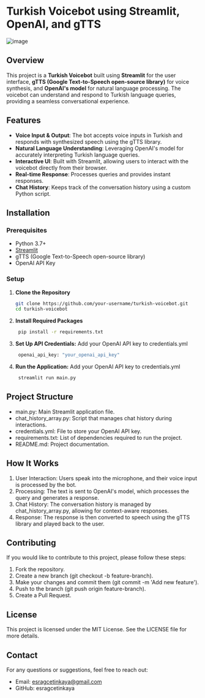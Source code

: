 # Turkish Voicebot using Streamlit, OpenAI, and gTTS
![image](https://github.com/user-attachments/assets/b94b9faa-58f5-4ca6-863c-8d11c37e8907)
## Overview

This project is a **Turkish Voicebot** built using **Streamlit** for the user interface, **gTTS (Google Text-to-Speech open-source library)** for voice synthesis, and **OpenAI's model** for natural language processing. The voicebot can understand and respond to Turkish language queries, providing a seamless conversational experience.

## Features

- **Voice Input & Output**: The bot accepts voice inputs in Turkish and responds with synthesized speech using the gTTS library.
- **Natural Language Understanding**: Leveraging OpenAI's model for accurately interpreting Turkish language queries.
- **Interactive UI**: Built with Streamlit, allowing users to interact with the voicebot directly from their browser.
- **Real-time Response**: Processes queries and provides instant responses.
- **Chat History**: Keeps track of the conversation history using a custom Python script.

## Installation

### Prerequisites

- Python 3.7+
- [Streamlit](https://streamlit.io)
- gTTS (Google Text-to-Speech open-source library)
- OpenAI API Key

### Setup

1. **Clone the Repository**
   ```bash
   git clone https://github.com/your-username/turkish-voicebot.git
   cd turkish-voicebot


2. **Install Required Packages**
   ```bash
    pip install -r requirements.txt

3. **Set Up API Credentials:**
   Add your OpenAI API key to credentials.yml 
   ```bash
    openai_api_key: "your_openai_api_key"

4. **Run the Application:**
   Add your OpenAI API key to credentials.yml 
   ```bash
    streamlit run main.py

## Project Structure
  - main.py: Main Streamlit application file.
  - chat_history_array.py: Script that manages chat history during interactions.
  - credentials.yml: File to store your OpenAI API key.
  - requirements.txt: List of dependencies required to run the project.
  - README.md: Project documentation.
    
## How It Works
  1. User Interaction: Users speak into the microphone, and their voice input is processed by the bot.
  2. Processing: The text is sent to OpenAI's model, which processes the query and generates a response.
  3. Chat History: The conversation history is managed by chat_history_array.py, allowing for context-aware responses.
  4. Response: The response is then converted to speech using the gTTS library and played back to the user.

## Contributing
If you would like to contribute to this project, please follow these steps:

1. Fork the repository.
2. Create a new branch (git checkout -b feature-branch).
3. Make your changes and commit them (git commit -m 'Add new feature').
4. Push to the branch (git push origin feature-branch).
5. Create a Pull Request.

## License
This project is licensed under the MIT License. See the LICENSE file for more details.

## Contact
For any questions or suggestions, feel free to reach out:

  - Email: esragcetinkaya@gmail.com
  - GitHub: esragcetinkaya
